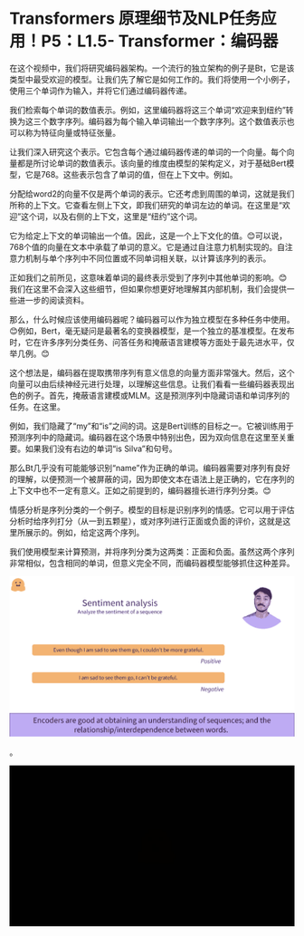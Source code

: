#  Transformers 原理细节及NLP任务应用！P5：L1.5- Transformer：编码器 

在这个视频中，我们将研究编码器架构。一个流行的独立架构的例子是Bt，它是该类型中最受欢迎的模型。让我们先了解它是如何工作的。我们将使用一个小例子，使用三个单词作为输入，并将它们通过编码器传递。

我们检索每个单词的数值表示。例如，这里编码器将这三个单词“欢迎来到纽约”转换为这三个数字序列。编码器为每个输入单词输出一个数字序列。这个数值表示也可以称为特征向量或特征张量。

让我们深入研究这个表示。它包含每个通过编码器传递的单词的一个向量。每个向量都是所讨论单词的数值表示。该向量的维度由模型的架构定义，对于基础Bert模型，它是768。这些表示包含了单词的值，但在上下文中。例如。

分配给word2的向量不仅是两个单词的表示。它还考虑到周围的单词，这就是我们所称的上下文。它查看左侧上下文，即我们研究的单词左边的单词。在这里是“欢迎”这个词，以及右侧的上下文，这里是“纽约”这个词。

它为给定上下文的单词输出一个值。因此，这是一个上下文化的值。😊可以说，768个值的向量在文本中承载了单词的意义。它是通过自注意力机制实现的。自注意力机制与单个序列中不同位置或不同单词相关联，以计算该序列的表示。

正如我们之前所见，这意味着单词的最终表示受到了序列中其他单词的影响。😊我们在这里不会深入这些细节，但如果你想更好地理解其内部机制，我们会提供一些进一步的阅读资料。

那么，什么时候应该使用编码器呢？编码器可以作为独立模型在多种任务中使用。😊例如，Bert，毫无疑问是最著名的变换器模型，是一个独立的基准模型。在发布时，它在许多序列分类任务、问答任务和掩蔽语言建模等方面处于最先进水平，仅举几例。😊

这个想法是，编码器在提取携带序列有意义信息的向量方面非常强大。然后，这个向量可以由后续神经元进行处理，以理解这些信息。让我们看看一些编码器表现出色的例子。首先，掩蔽语言建模或MLM。这是预测序列中隐藏词语和单词序列的任务。在这里。

例如，我们隐藏了“my”和“is”之间的词。这是Bert训练的目标之一。它被训练用于预测序列中的隐藏词。编码器在这个场景中特别出色，因为双向信息在这里至关重要。如果我们没有右边的单词“is Silva”和句号。

那么Bt几乎没有可能能够识别“name”作为正确的单词。编码器需要对序列有良好的理解，以便预测一个被屏蔽的词，因为即使文本在语法上是正确的，它在序列的上下文中也不一定有意义。正如之前提到的，编码器擅长进行序列分类。😊

情感分析是序列分类的一个例子。模型的目标是识别序列的情感。它可以用于评估分析时给序列打分（从一到五颗星），或对序列进行正面或负面的评价，这就是这里所展示的。例如，给定这两个序列。

我们使用模型来计算预测，并将序列分类为这两类：正面和负面。虽然这两个序列非常相似，包含相同的单词，但意义完全不同，而编码器模型能够抓住这种差异。

![](img/9effa565b433264b98944ee23b41a7f0_1.png)

。

![](img/9effa565b433264b98944ee23b41a7f0_3.png)

